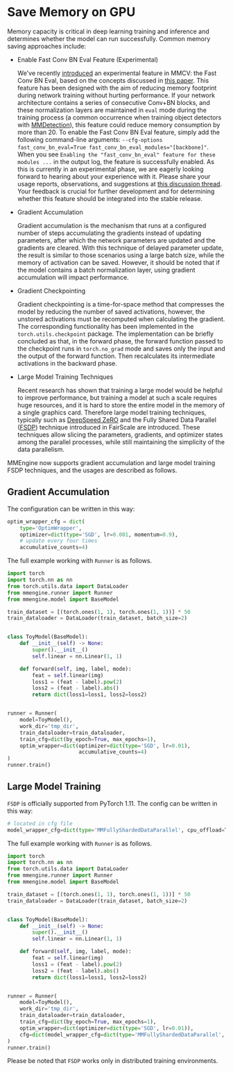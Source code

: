 # Save Memory on GPU

Memory capacity is critical in deep learning training and inference and determines whether the model can run successfully. Common memory saving approaches include:

- Enable Fast Conv BN Eval Feature (Experimental)

  We've recently [introduced](https://github.com/open-mmlab/mmcv/pull/2807) an experimental feature in MMCV: the Fast Conv BN Eval, based on the concepts discussed in [this paper](https://arxiv.org/abs/2305.11624). This feature has been designed with the aim of reducing memory footprint during network training without hurting performance. If your network architecture contains a series of consecutive Conv+BN blocks, and these normalization layers are maintained in `eval` mode during the training process (a common occurrence when training object detectors with [MMDetection](https://github.com/open-mmlab/mmdetection)), this feature could reduce memory consumption by more than $20%$. To enable the Fast Conv BN Eval feature, simply add the following command-line arguments: `--cfg-options fast_conv_bn_eval=True fast_conv_bn_eval_modules="[backbone]"`. When you see `Enabling the "fast_conv_bn_eval" feature for these modules ...` in the output log, the feature is successfully enabled. As this is currently in an experimental phase, we are eagerly looking forward to hearing about your experience with it. Please share your usage reports, observations, and suggestions at [this discussion thread](https://github.com/open-mmlab/mmcv/discussions/2841). Your feedback is crucial for further development and for determining whether this feature should be integrated into the stable release.

- Gradient Accumulation

  Gradient accumulation is the mechanism that runs at a configured number of steps accumulating the gradients instead of updating parameters, after which the network parameters are updated and the gradients are cleared. With this technique of delayed parameter update, the result is similar to those scenarios using a large batch size, while the memory of activation can be saved. However, it should be noted that if the model contains a batch normalization layer, using gradient accumulation will impact performance.

- Gradient Checkpointing

  Gradient checkpointing is a time-for-space method that compresses the model by reducing the number of saved activations, however, the unstored activations must be recomputed when calculating the gradient. The corresponding functionality has been implemented in the `torch.utils.checkpoint` package. The implementation can be briefly concluded as that, in the forward phase, the forward function passed to the checkpoint runs in `torch.no_grad` mode and saves only the input and the output of the forward function. Then recalculates its intermediate activations in the backward phase.

- Large Model Training Techniques

  Recent research has shown that training a large model would be helpful to improve performance, but training a model at such a scale requires huge resources, and it is hard to store the entire model in the memory of a single graphics card. Therefore large model training techniques, typically such as [DeepSpeed ZeRO](https://www.deepspeed.ai/tutorials/zero/#zero-overview) and the Fully Shared Data Parallel ([FSDP](https://pytorch.org/blog/introducing-pytorch-fully-sharded-data-parallel-api/)) technique introduced in FairScale are introduced. These techniques allow slicing the parameters, gradients, and optimizer states among the parallel processes, while still maintaining the simplicity of the data parallelism.

MMEngine now supports gradient accumulation and large model training FSDP techniques, and the usages are described as follows.

## Gradient Accumulation

The configuration can be written in this way:

```python
optim_wrapper_cfg = dict(
    type='OptimWrapper',
    optimizer=dict(type='SGD', lr=0.001, momentum=0.9),
    # update every four times
    accumulative_counts=4)
```

The full example working with `Runner` is as follows.

```python
import torch
import torch.nn as nn
from torch.utils.data import DataLoader
from mmengine.runner import Runner
from mmengine.model import BaseModel

train_dataset = [(torch.ones(1, 1), torch.ones(1, 1))] * 50
train_dataloader = DataLoader(train_dataset, batch_size=2)


class ToyModel(BaseModel):
    def __init__(self) -> None:
        super().__init__()
        self.linear = nn.Linear(1, 1)

    def forward(self, img, label, mode):
        feat = self.linear(img)
        loss1 = (feat - label).pow(2)
        loss2 = (feat - label).abs()
        return dict(loss1=loss1, loss2=loss2)


runner = Runner(
    model=ToyModel(),
    work_dir='tmp_dir',
    train_dataloader=train_dataloader,
    train_cfg=dict(by_epoch=True, max_epochs=1),
    optim_wrapper=dict(optimizer=dict(type='SGD', lr=0.01),
                       accumulative_counts=4)
)
runner.train()
```

## Large Model Training

`FSDP` is officially supported from PyTorch 1.11. The config can be written in this way:

```python
# located in cfg file
model_wrapper_cfg=dict(type='MMFullyShardedDataParallel', cpu_offload=True)
```

The full example working with `Runner` is as follows.

```python
import torch
import torch.nn as nn
from torch.utils.data import DataLoader
from mmengine.runner import Runner
from mmengine.model import BaseModel

train_dataset = [(torch.ones(1, 1), torch.ones(1, 1))] * 50
train_dataloader = DataLoader(train_dataset, batch_size=2)


class ToyModel(BaseModel):
    def __init__(self) -> None:
        super().__init__()
        self.linear = nn.Linear(1, 1)

    def forward(self, img, label, mode):
        feat = self.linear(img)
        loss1 = (feat - label).pow(2)
        loss2 = (feat - label).abs()
        return dict(loss1=loss1, loss2=loss2)


runner = Runner(
    model=ToyModel(),
    work_dir='tmp_dir',
    train_dataloader=train_dataloader,
    train_cfg=dict(by_epoch=True, max_epochs=1),
    optim_wrapper=dict(optimizer=dict(type='SGD', lr=0.01)),
    cfg=dict(model_wrapper_cfg=dict(type='MMFullyShardedDataParallel', cpu_offload=True))
)
runner.train()
```

Please be noted that `FSDP` works only in distributed training environments.
